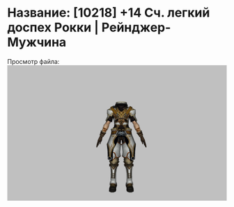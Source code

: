 # Название: [10218] +14 Сч. легкий доспех Рокки | Рейнджер-Мужчина

Просмотр файла:
![p020032.png](p020032.png)